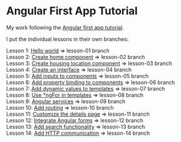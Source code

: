 # Angular First App Tutorial
My work following the [Angular first app tutorial](https://angular.io/tutorial/first-app).

I put the individual lessons in their own branches:

Lesson 1: [Hello world](https://angular.io/tutorial/first-app/first-app-lesson-01) => lesson-01 branch  
Lesson 2: [Create home component](https://angular.io/tutorial/first-app/first-app-lesson-02) => lesson-02 branch  
Lesson 3: [Create housing location component](https://angular.io/tutorial/first-app/first-app-lesson-03) => lesson-03 branch  
Lesson 4: [Create an interface](https://angular.io/tutorial/first-app/first-app-lesson-04) => lesson-04 branch  
Lesson 5: [Add inputs to components](https://angular.io/tutorial/first-app/first-app-lesson-05) => lesson-05 branch  
Lesson 6: [Add property binding to components](https://angular.io/tutorial/first-app/first-app-lesson-06) => lesson-06 branch  
Lesson 7: [Add dynamic values to templates](https://angular.io/tutorial/first-app/first-app-lesson-07) => lesson-07 branch  
Lesson 8: [Use *ngFor in templates](https://angular.io/tutorial/first-app/first-app-lesson-08) => lesson-08 branch  
Lesson 9: [Angular services](https://angular.io/tutorial/first-app/first-app-lesson-09) => lesson-09 branch  
Lesson 10: [Add routing](https://angular.io/tutorial/first-app/first-app-lesson-10) => lesson-10 branch  
Lesson 11: [Customize the details page](https://angular.io/tutorial/first-app/first-app-lesson-11) => lesson-11 branch  
Lesson 12: [Integrate Angular forms](https://angular.io/tutorial/first-app/first-app-lesson-12) => lesson-12 branch  
Lesson 13: [Add search functionality](https://angular.io/tutorial/first-app/first-app-lesson-13) => lesson-13 branch  
Lesson 14: [Add HTTP communication](https://angular.io/tutorial/first-app/first-app-lesson-14) => lesson-14 branch  
